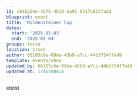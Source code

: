 ```yaml
---
id: c64b224e-4b75-4b10-ba91-6317c623fa2d
blueprint: event
title: 'Wildensteiner Cup'
dates:
  start: '2025-05-03'
  end: '2025-05-04'
groups: teste
location: stset
author: 66165c6e-09da-45b9-a7cc-44b3754f7e49
template: events/show
updated_by: 66165c6e-09da-45b9-a7cc-44b3754f7e49
updated_at: 1746100414
---
```

ststst
